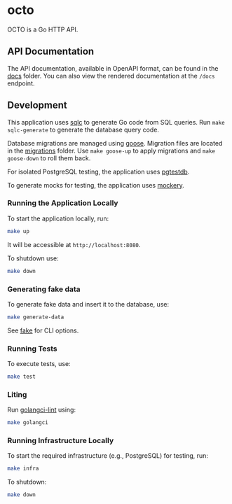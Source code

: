 # octo

OCTO is a Go HTTP API.

## API Documentation

The API documentation, available in OpenAPI format, can be found in the [docs](./docs/openapi.yaml) folder. You can also view the rendered documentation at the `/docs` endpoint.

## Development

This application uses [sqlc](https://github.com/sqlc-dev/sqlc) to generate Go code from SQL queries. Run `make sqlc-generate` to generate the database query code.

Database migrations are managed using [goose](https://github.com/pressly/goose). Migration files are located in the [migrations](./migrations/) folder. Use `make goose-up` to apply migrations and `make goose-down` to roll them back.

For isolated PostgreSQL testing, the application uses [pgtestdb](https://github.com/peterldowns/pgtestdb).

To generate mocks for testing, the application uses [mockery](https://github.com/vektra/mockery).

### Running the Application Locally

To start the application locally, run:

```sh
make up
```

It will be accessible at `http://localhost:8080`.


To shutdown use:

```sh
make down
```

### Generating fake data

To generate fake data and insert it to the database, use:

```sh
make generate-data
```

See [fake](./cmd/fake/main.go) for CLI options.

### Running Tests

To execute tests, use:

```sh
make test
```

### Liting

Run [golangci-lint](https://golangci-lint.run/) using:

```sh
make golangci
```

### Running Infrastructure Locally

To start the required infrastructure (e.g., PostgreSQL) for testing, run:

```sh
make infra
```

To shutdown:

```sh
make down
```


